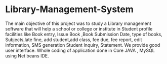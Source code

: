 # Library-Management-System
The main objective of this project was to study a Library management software that will help a school or college or institute in Student profile facilities like Book entry, Issue Book ,Book Submission Date, type of books, Subjects,late fine, add student,add class, fee due, fee report, edit information, SMS generation Student Inquiry, Statement. We provide good user interface. Whole coding of application done in Core JAVA , MySQL using Net beans IDE.
